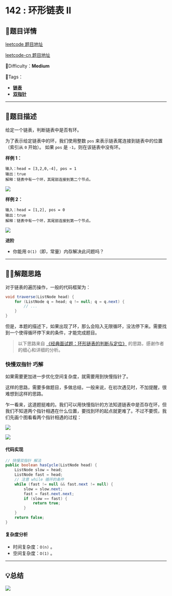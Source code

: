 

# 142 : 环形链表 II

## 📌题目详情

[leetcode 题目地址](https://leetcode.com/problems/linked-list-cycle-ii/)

[leetcode-cn 题目地址](https://leetcode-cn.com/problems/linked-list-cycle-ii/)

📗Difficulty：**Medium**	

🎯Tags：

+ **[链表](https://leetcode-cn.com/tag/linked-list/)**
+ **[双指针](https://leetcode-cn.com/tag/two-pointers/)** 

---

## 📃题目描述

给定一个链表，判断链表中是否有环。

为了表示给定链表中的环，我们使用整数 `pos` 来表示链表尾连接到链表中的位置（索引从 `0` 开始）。 如果 `pos` 是 `-1`，则在该链表中没有环。



**样例 1：**

```
输入：head = [3,2,0,-4], pos = 1
输出：true
解释：链表中有一个环，其尾部连接到第二个节点。
```

![](https://assets.ryantech.ltd/20200811140348.png)



**样例 2：**

```
输入：head = [1,2], pos = 0
输出：true
解释：链表中有一个环，其尾部连接到第一个节点。
```

![](https://assets.ryantech.ltd/20200811140413.png)

**进阶**

+ 你能用 `O(1)`（即，常量）内存解决此问题吗？



****

## 🏹🎯解题思路

对于链表的遍历操作，一般的代码框架为：

```java
void traverse(ListNode head) {
    for (ListNode q = head; q != null; q = q.next) {
        // ...
    }
}
```

但是，本题的描述下，如果出现了环，那么会陷入无限循环，没法停下来。需要找到一个使得循环停下来的条件，才能完成题目。



> 以下思路来自 [《经典面试题：环形链表的判断与定位》](https://mp.weixin.qq.com/s/RTmeolRW4Z2o7HcdWx4tdg) 的思路，感谢作者的细心和详细的分析。

### 快慢双指针 巧解

如果需要更加进一步优化空间复杂度，就需要用到快慢指针了。

这样的思路，需要多做题目，多做总结，一般来说，在初次遇见时，不加提醒，很难想到这样的思路。



乍一看来，这道题挺难的。我们可以用快慢指针的方法知道链表中是否存在环，但我们不知道两个指针相遇在什么位置，要找到环的起点就更难了。不过不要慌，我们先画个图看看两个指针相遇的过程：

![](https://assets.ryantech.ltd/20200811144650.jpg)

![](https://assets.ryantech.ltd/20200811144934.png)



#### 代码实现

```java
// 快慢双指针 解法
public boolean hasCycle(ListNode head) {
    ListNode slow = head;
    ListNode fast = head;
    // 注意 while 循环的条件
    while (fast != null && fast.next != null) {
        slow = slow.next;
        fast = fast.next.next;
        if (slow == fast) {
            return true;
        }
    }
    return false;
}
```



#### 复杂度分析

+ 时间复杂度：`O(n)` 。
+ 空间复杂度：`O(1)` 。



---

## 💡总结

![](https://assets.ryantech.ltd/20200811145020.png)



